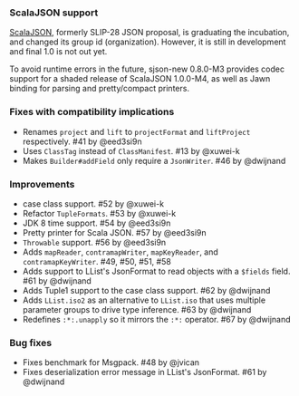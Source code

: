 ### ScalaJSON support

[ScalaJSON](https://github.com/mdedetrich/scalajson), formerly SLIP-28 JSON proposal, is graduating the incubation, and changed its group id (organization). However, it is still in development and final 1.0 is not out yet.

To avoid runtime errors in the future, sjson-new 0.8.0-M3 provides codec support for a shaded release of ScalaJSON 1.0.0-M4, as well as Jawn binding for parsing and pretty/compact printers.

### Fixes with compatibility implications

- Renames `project` and `lift` to `projectFormat` and `liftProject` respectively. #41 by @eed3si9n
- Uses `ClassTag` instead of `ClassManifest`. #13 by @xuwei-k
- Makes `Builder#addField` only require a `JsonWriter`. #46 by @dwijnand

### Improvements

- case class support. #52 by @xuwei-k
- Refactor `TupleFormats`. #53 by @xuwei-k
- JDK 8 time support. #54 by @eed3si9n
- Pretty printer for Scala JSON. #57 by @eed3si9n
- `Throwable` support. #56 by @eed3si9n
- Adds `mapReader`, `contramapWriter`, `mapKeyReader`, and `contramapKeyWriter`. #49, #50, #51, #58
- Adds support to LList's JsonFormat to read objects with a `$fields` field. #61 by @dwijnand
- Adds Tuple1 support to the case class support. #62 by @dwijnand
- Adds `LList.iso2` as an alternative to `LList.iso` that uses multiple parameter groups to drive type inference. #63 by @dwijnand
- Redefines `:*:.unapply` so it mirrors the `:*:` operator. #67 by @dwijnand

### Bug fixes

- Fixes benchmark for Msgpack. #48 by @jvican
- Fixes deserialization error message in LList's JsonFormat. #61 by @dwijnand
